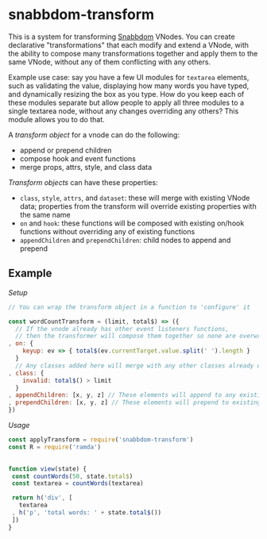 # snabbdom-transform

This is a system for transforming [Snabbdom](https://github.com/snabbdom/snabbdom) VNodes. You can create declarative "transformations" that each modify and extend a VNode, with the ability to compose many transformations together and apply them to the same VNode, without any of them conflicting with any others.

Example use case: say you have a few UI modules for `textarea` elements, such as validating the value, displaying how many words you have typed, and dynamically resizing the box as you type. How do you keep each of these modules separate but allow people to apply all three modules to a single textarea node, without any changes overriding any others? This module allows you to do that.

A *transform object* for a vnode can do the following:

* append or prepend children
* compose hook and event functions
* merge props, attrs, style, and class data

*Transform objects* can have these properties:

* `class`, `style`, `attrs`, and `dataset`: these will merge with existing VNode data; properties from the transform will override existing properties with the same name
* `on` and `hook`: these functions will be composed with existing on/hook functions without overriding any of existing functions
* `appendChildren` and `prependChildren`: child nodes to append and prepend

## Example

_Setup_

```js
// You can wrap the transform object in a function to 'configure' it

const wordCountTransform = (limit, total$) => ({
  // If the vnode already has other event listeners functions,
  // then the transformer will compose them together so none are overwritten
, on: {
    keyup: ev => { total$(ev.currentTarget.value.split(' ').length }
  }
  // Any classes added here will merge with any other classes already on the vnode
, class: {
    invalid: total$() > limit
  }
, appendChildren: [x, y, z] // These elements will append to any existing children nodes
, prependChildren: [x, y, z] // These elements will prepend to existing children nodes
})
```

_Usage_

```js
const applyTransform = require('snabbdom-transform')
const R = require('ramda')

  
function view(state) {
 const countWords(50, state.total$)
 const textarea = countWords(textarea)

 return h('div', [ 
   textarea
 , h('p', 'total words: ' + state.total$())
 ])
}
```
